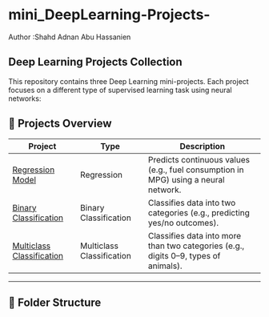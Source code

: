 # mini_DeepLearning-Projects-
Author :Shahd Adnan Abu Hassanien

## Deep Learning Projects Collection
This repository contains three Deep Learning mini-projects. Each project focuses on a different type of supervised learning task using neural networks:

## 🔹 Projects Overview

| Project | Type | Description |
|--------|------|-------------|
| [Regression Model](https://github.com/shahdabuhassanien/mini_DeepLearning-Projects-/tree/c05b989c4bb712209203e253c1070cb0f0238e2f/Regression%20Models%20In%20kerasR) | Regression | Predicts continuous values (e.g., fuel consumption in MPG) using a neural network. |
| [Binary Classification](./Binary-Classification-Project/README.md) | Binary Classification | Classifies data into two categories (e.g., predicting yes/no outcomes). |
| [Multiclass Classification](./Multiclass-Classification-Project/README.md) | Multiclass Classification | Classifies data into more than two categories (e.g., digits 0–9, types of animals). |

---

## 📂 Folder Structure

